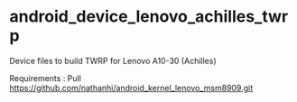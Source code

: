# android_device_lenovo_achilles_twrp
Device files to build TWRP for Lenovo A10-30 (Achilles)

Requirements :
   Pull https://github.com/nathanhi/android_kernel_lenovo_msm8909.git
